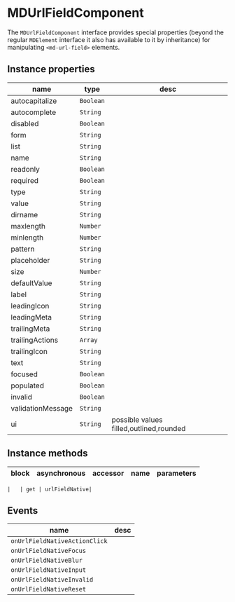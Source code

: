 # MDUrlFieldComponent
The `MDUrlFieldComponent` interface provides special properties (beyond the regular `MDElement` interface it also has available to it by inheritance) for manipulating `<md-url-field>` elements.

## Instance properties

name|type|desc
---|---|---
autocapitalize|`Boolean`|
autocomplete|`String`|
disabled|`Boolean`|
form|`String`|
list|`String`|
name|`String`|
readonly|`Boolean`|
required|`Boolean`|
type|`String`|
value|`String`|
dirname|`String`|
maxlength|`Number`|
minlength|`Number`|
pattern|`String`|
placeholder|`String`|
size|`Number`|
defaultValue|`String`|
label|`String`|
leadingIcon|`String`|
leadingMeta|`String`|
trailingMeta|`String`|
trailingActions|`Array`|
trailingIcon|`String`|
text|`String`|
focused|`Boolean`|
populated|`Boolean`|
invalid|`Boolean`|
validationMessage|`String`|
ui|`String`|possible values filled,outlined,rounded

## Instance methods

block| asynchronous | accessor| name| parameters
---| --- | ---| ---| ---

    |   | get | urlFieldNative| 

## Events

name|desc
---|---
`onUrlFieldNativeActionClick`|
`onUrlFieldNativeFocus`|
`onUrlFieldNativeBlur`|
`onUrlFieldNativeInput`|
`onUrlFieldNativeInvalid`|
`onUrlFieldNativeReset`|
